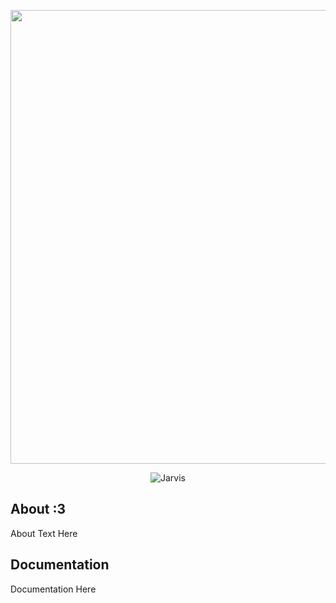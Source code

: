 <p align="center">
      <img src="https://i.ibb.co/27gG72vV/kandinsky-download-1742490236209.png" width="726">
</p>

<p align="center">
   <img src="https://img.shields.io/badge/build-XD-brightgreen?style=flat&logo=logo&logoColor=%237516a1&label=J.A.R.V.I.S&labelColor=%23c20232&color=%234202c2" alt="Jarvis">
</p>

## About :3

About Text Here

## Documentation

Documentation Here
